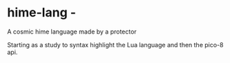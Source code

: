 # hime-lang - 
A cosmic hime language made by a protector

Starting as a study to syntax highlight the Lua language and then the pico-8 api.
